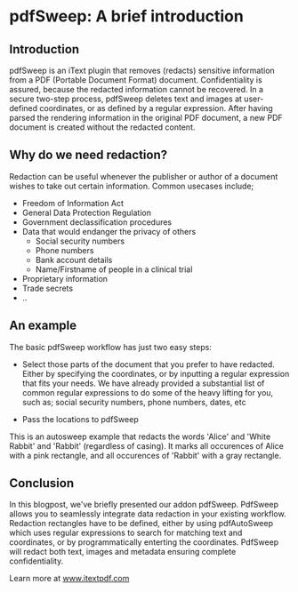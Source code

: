 # pdfSweep: A brief introduction

## Introduction

pdfSweep is an iText plugin that removes (redacts) sensitive information from a PDF (Portable Document Format) document. 
Confidentiality is assured, because the redacted information cannot be recovered. 
In a secure two-step process, pdfSweep deletes text and images at user-defined coordinates, or as defined by a regular expression. 
After having parsed the rendering information in the original PDF document, a new PDF document is created without the redacted content.

## Why do we need redaction?

Redaction can be useful whenever the publisher or author of a document wishes to take out certain information. Common usecases include;

* Freedom of Information Act
* General Data Protection Regulation
* Government declassification procedures
* Data that would endanger the privacy of others
    * Social security numbers
    * Phone numbers
    * Bank account details
    * Name/Firstname of people in a clinical trial
* Proprietary information
* Trade secrets
* ..

## An example

The basic pdfSweep workflow has just two easy steps:

* Select those parts of the document that you prefer to have redacted. 
Either by specifying the coordinates, or by inputting a regular expression that fits your needs.
We have already provided a substantial list of common regular expressions to do some of the heavy lifting for you, such as;
social security numbers, phone numbers, dates, etc

* Pass the locations to pdfSweep

This is an autosweep example that redacts the words 'Alice' and 'White Rabbit' and 'Rabbit' (regardless of casing).
It marks all occurences of Alice with a pink rectangle, and all occurences of 'Rabbit' with a gray rectangle.

## Conclusion

In this blogpost, we've briefly presented our addon pdfSweep. PdfSweep allows you to seamlessly integrate data redaction in your existing workflow. Redaction rectangles have to be defined, either by using pdfAutoSweep which uses regular expressions to search for matching text and coordinates, or by programmatically enterting the coordinates. PdfSweep will redact both text, images and metadata ensuring complete confidentiality.

Learn more at www.itextpdf.com